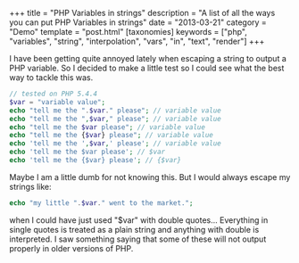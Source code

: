 +++
title = "PHP Variables in strings"
description = "A list of all the ways you can put PHP Variables in strings"
date = "2013-03-21"
category = "Demo"
template = "post.html"
[taxonomies]
keywords = ["php", "variables", "string", "interpolation", "vars", "in", "text", "render"]
+++

I have been getting quite annoyed lately when escaping a string to output a PHP variable. So I decided to make a little test so I could see what the best way to tackle this was.

```php
// tested on PHP 5.4.4
$var = "variable value";
echo "tell me the ".$var." please"; // variable value
echo "tell me the ",$var," please"; // variable value
echo "tell me the $var please"; // variable value
echo "tell me the {$var} please"; // variable value
echo 'tell me the ',$var,' please'; // variable value
echo 'tell me the $var please'; // $var
echo 'tell me the {$var} please'; // {$var}
```

Maybe I am a little dumb for not knowing this. But I would always escape my strings like:

```php
echo "my little ".$var." went to the market.";
```

when I could have just used "\$var" with double quotes... Everything in single quotes is treated as a plain string and anything with double is interpreted. I saw something saying that some of these will not output properly in older versions of PHP.
